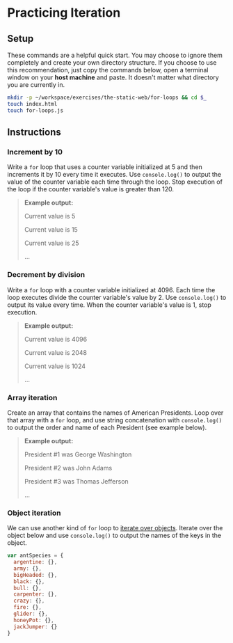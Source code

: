 # Practicing Iteration

## Setup

These commands are a helpful quick start. You may choose to ignore them completely and create your own directory structure. If you choose to use this recommendation, just copy the commands below, open a terminal window on your **host machine** and paste. It doesn't matter what directory you are currently in.

```bash
mkdir -p ~/workspace/exercises/the-static-web/for-loops && cd $_
touch index.html
touch for-loops.js
```

## Instructions

### Increment by 10

Write a `for` loop that uses a counter variable initialized at 5 and then increments it by 10 every time it executes. Use `console.log()` to output the value of the counter variable each time through the loop. Stop execution of the loop if the counter variable's value is greater than 120.

> **Example output:**
> 
> Current value is 5
>
> Current value is 15
>
> Current value is 25
>
> ...

### Decrement by division

Write a `for` loop with a counter variable initialized at 4096. Each time the loop executes divide the counter variable's value by 2. Use `console.log()` to output its value every time. When the counter variable's value is 1, stop execution.

> **Example output:**
> 
> Current value is 4096
>
> Current value is 2048
>
> Current value is 1024
>
> ...


### Array iteration

Create an array that contains the names of American Presidents. Loop over that array with a `for` loop, and use string concatenation with `console.log()` to output the order and name of each President (see example below).

> **Example output:**
> 
> President #1 was George Washington
>
> President #2 was John Adams
> 
> President #3 was Thomas Jefferson
>
> ...

### Object iteration

We can use another kind of `for` loop to [iterate over objects](https://developer.mozilla.org/en-US/docs/Web/JavaScript/Reference/Statements/for...in). Iterate over the object below and use `console.log()` to output the names of the keys in the object.

```js
var antSpecies = {
  argentine: {},
  army: {},
  bigHeaded: {},
  black: {},
  bull: {},
  carpenter: {},
  crazy: {},
  fire: {},
  glider: {},
  honeyPot: {},
  jackJumper: {}
}
```

